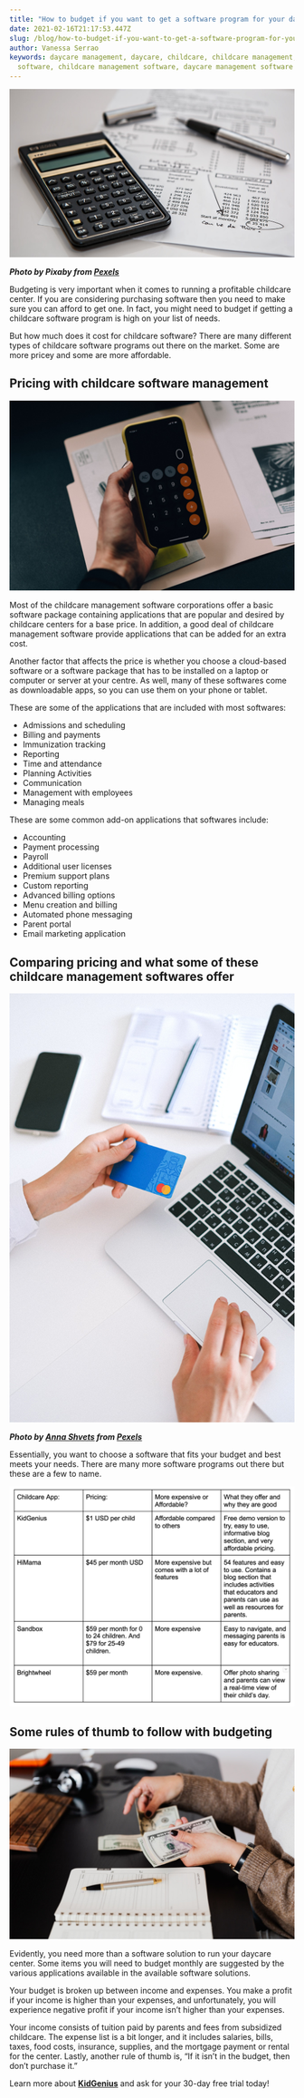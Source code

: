 ```yaml
---
title: "How to budget if you want to get a software program for your daycare "
date: 2021-02-16T21:17:53.447Z
slug: /blog/how-to-budget-if-you-want-to-get-a-software-program-for-your-daycare
author: Vanessa Serrao
keywords: daycare management, daycare, childcare, childcare management, daycare
  software, childcare management software, daycare management software
---
```

![budget daycare](budget-daycare.jpg "budget daycare")

***Photo by Pixaby from [Pexels](https://www.pexels.com/photo/black-calculator-near-ballpoint-pen-on-white-printed-paper-53621/)***

Budgeting is very important when it comes to running a profitable childcare center. If you are considering purchasing software then you need to make sure you can afford to get one. In fact, you might need to budget if getting a childcare software program is high on your list of needs.

But how much does it cost for childcare software? There are many different types of childcare software programs out there on the market. Some are more pricey and some are more affordable.

## Pricing with childcare software management

![daycare management software](daycare-management-software.jpg "daycare management software")

Most of the childcare management software corporations offer a basic software package containing applications that are popular and desired by childcare centers for a base price. In addition, a good deal of childcare management software provide applications that can be added for an extra cost.

Another factor that affects the price is whether you choose a cloud-based software or a software package that has to be installed on a laptop or computer or server at your centre. As well, many of these softwares come as downloadable apps, so you can use them on your phone or tablet.

These are some of the applications that are included with most softwares:

* Admissions and scheduling
* Billing and payments
* Immunization tracking
* Reporting
* Time and attendance
* Planning Activities
* Communication
* Management with employees
* Managing meals

These are some common add-on applications that softwares include:

* Accounting
* Payment processing
* Payroll
* Additional user licenses
* Premium support plans
* Custom reporting
* Advanced billing options
* Menu creation and billing
* Automated phone messaging
* Parent portal
* Email marketing application

## Comparing pricing and what some of these childcare management softwares offer

![childcare management software](childcare-management-software.jpg "childcare management software")

***Photo by [Anna Shvets](https://www.pexels.com/@shvetsa?utm_content=attributionCopyText&utm_medium=referral&utm_source=pexels) from [Pexels](https://www.pexels.com/photo/person-holding-bank-card-4482900/?utm_content=attributionCopyText&utm_medium=referral&utm_source=pexels)***

Essentially, you want to choose a software that fits your budget and best meets your needs. There are many more software programs out there but these are a few to name.

![daycare software](daycare-software-comparison.png "daycare software")



## Some rules of thumb to follow with budgeting

![daycare software](daycare-software.jpg "daycare software")

Evidently, you need more than a software solution to run your daycare center. Some items you will need to budget monthly are suggested by the various applications available in the available software solutions.

Your budget is broken up between income and expenses. You make a profit if your income is higher than your expenses, and unfortunately, you will experience negative profit if your income isn’t higher than your expenses.

Your income consists of tuition paid by parents and fees from subsidized childcare. The expense list is a bit longer, and it includes salaries, bills, taxes, food costs, insurance, supplies, and the mortgage payment or rental for the center. Lastly, another rule of thumb is, “If it isn’t in the budget, then don’t purchase it.”

Learn more about **[KidGenius](http://trykidgenius.com/)** and ask for your 30-day free trial today!